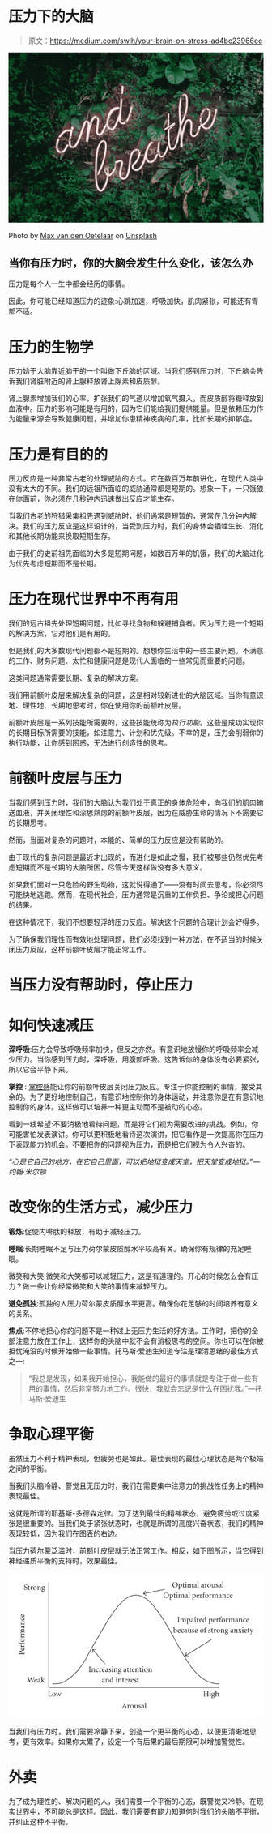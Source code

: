 # 压力下的大脑

> 原文：<https://medium.com/swlh/your-brain-on-stress-ad4bc23966ec>

![](img/f457be7a0aadbc65e08dcbfc9150c740.png)

Photo by [Max van den Oetelaar](https://unsplash.com/photos/buymYm3RQ3U?utm_source=unsplash&utm_medium=referral&utm_content=creditCopyText) on [Unsplash](https://unsplash.com/search/photos/relax?utm_source=unsplash&utm_medium=referral&utm_content=creditCopyText)

## 当你有压力时，你的大脑会发生什么变化，该怎么办

压力是每个人一生中都会经历的事情。

因此，你可能已经知道压力的迹象:心跳加速，呼吸加快，肌肉紧张，可能还有胃部不适。

# 压力的生物学

压力始于大脑靠近脑干的一个叫做下丘脑的区域。当我们感到压力时，下丘脑会告诉我们肾脏附近的肾上腺释放肾上腺素和皮质醇。

肾上腺素增加我们的心率，扩张我们的气道以增加氧气摄入，而皮质醇将糖释放到血液中。压力的影响可能是有用的，因为它们能给我们提供能量。但是依赖压力作为能量来源会导致健康问题，并增加你患精神疾病的几率，比如长期的抑郁症。

# 压力是有目的的

压力反应是一种非常古老的处理威胁的方式。它在数百万年前进化，在现代人类中没有太大的不同。我们的远祖所面临的威胁通常都是短期的。想象一下，一只饿狼在你面前，你必须在几秒钟内迅速做出反应才能生存。

当我们古老的狩猎采集祖先遇到威胁时，他们通常是短暂的，通常在几分钟内解决。我们的压力反应是这样设计的，当受到压力时，我们的身体会牺牲生长、消化和其他长期功能来换取短期生存。

由于我们的史前祖先面临的大多是短期问题，如数百万年的饥饿，我们的大脑进化为优先考虑短期而不是长期。

# 压力在现代世界中不再有用

我们的远古祖先处理短期问题，比如寻找食物和躲避捕食者。因为压力是一个短期的解决方案，它对他们是有用的。

但是我们的大多数现代问题都不是短期的。想想你生活中的一些主要问题。不满意的工作、财务问题、太忙和健康问题是现代人面临的一些常见而重要的问题。

这类问题通常需要长期、复杂的解决方案。

我们用前额叶皮层来解决复杂的问题，这是相对较新进化的大脑区域。当你有意识地、理性地、长期地思考时，你在使用你的前额叶皮层。

前额叶皮层是一系列技能所需要的，这些技能统称为*执行功能*。这些是成功实现你的长期目标所需要的技能，如注意力、计划和优先级。不幸的是，压力会削弱你的执行功能，让你感到困惑，无法进行创造性的思考。

# 前额叶皮层与压力

当我们感到压力时，我们的大脑认为我们处于真正的身体危险中，向我们的肌肉输送血液，并关闭理性和深思熟虑的前额叶皮层，因为在威胁生命的情况下不需要它的长期思考。

然而，当面对复杂的问题时，本能的、简单的压力反应是没有帮助的。

由于现代的复杂问题是最近才出现的，而进化是如此之慢，我们被那些仍然优先考虑短期而不是长期的大脑所困，尽管今天这样做没有多大意义。

如果我们面对一只危险的野生动物，这就说得通了——没有时间去思考，你必须尽可能快地逃跑。然而，在现代社会，压力通常是沉重的工作负担、争论或担心问题的结果。

在这种情况下，我们不想要轻浮的压力反应。解决这个问题的合理计划会好得多。

为了确保我们理性而有效地处理问题，我们必须找到一种方法，在不适当的时候关闭压力反应，这样前额叶皮层才能正常工作。

# 当压力没有帮助时，停止压力

# 如何快速减压

**深呼吸**:压力会导致呼吸频率加快，但反之亦然。有意识地放慢你的呼吸频率会减少压力。当你感到压力时，深呼吸，用腹部呼吸。这告诉你的身体没有必要紧张，所以它会平静下来。

**掌控** : [掌控感](https://www.medicalnewstoday.com/articles/324631.php)能让你的前额叶皮层关闭压力反应。专注于你能控制的事情，接受其余的。为了更好地控制自己，有意识地控制你的身体运动，并注意你是在有意识地控制你的身体。这样做可以培养一种更主动而不是被动的心态。

看到一线希望:不要消极地看待问题，而是将它们视为需要改进的挑战。例如，你可能害怕发表演讲。你可以更积极地看待这次演讲，把它看作是一次提高你在压力下表现能力的机会。不要把你的问题视为压力，而是把它们视为令人兴奋的。

*“心是它自己的地方，在它自己里面，可以把地狱变成天堂，把天堂变成地狱。”—约翰·米尔顿*

# 改变你的生活方式，减少压力

**锻炼**:促使内啡肽的释放，有助于减轻压力。

**睡眠**:长期睡眠不足与压力荷尔蒙皮质醇水平较高有关。确保你有规律的充足睡眠。

微笑和大笑:微笑和大笑都可以减轻压力，这是有道理的。开心的时候怎么会有压力？做一些让你经常微笑和大笑的事情来减轻压力。

**避免孤独**:孤独的人压力荷尔蒙皮质醇水平更高。确保你花足够的时间培养有意义的关系。

**焦点**:不停地担心你的问题不是一种过上无压力生活的好方法。工作时，把你的全部注意力放在工作上，这样你的头脑中就不会有消极思考的空间。你也可以在你被担忧淹没的时候开始做一些事情。托马斯·爱迪生知道专注是理清思绪的最佳方式之一:

> “我总是发现，如果我开始担心，我能做的最好的事情就是专注于做一些有用的事情，然后非常努力地工作。很快，我就会忘记是什么在困扰我。”—托马斯·爱迪生

# 争取心理平衡

虽然压力不利于精神表现，但疲劳也是如此。最佳表现的最佳心理状态是两个极端之间的平衡。

当我们头脑冷静、警觉且无压力时，我们在需要集中注意力的挑战性任务上的精神表现最佳。

这就是所谓的耶基斯-多德森定律。为了达到最佳的精神状态，避免疲劳或过度紧张是很重要的。当我们处于紧张状态时，也就是所谓的高度兴奋状态，我们的精神表现较低，因为我们在图表的右边。

当压力荷尔蒙泛滥时，前额叶皮层就无法正常工作。相反，如下图所示，当它得到神经递质平衡的支持时，效果最佳。

![](img/63d38bab5e333e3daac4e0ca74c77699.png)

当我们有压力时，我们需要冷静下来，创造一个更平衡的心态，以便更清晰地思考，更有效率。如果你太累了，设定一个有后果的最后期限可以增加警觉性。

# 外卖

为了成为理性的、解决问题的人，我们需要一个平衡的心态，既警觉又冷静。在现实世界中，不可能总是这样。因此，我们需要有能力知道何时我们的头脑不平衡，并纠正这种不平衡。